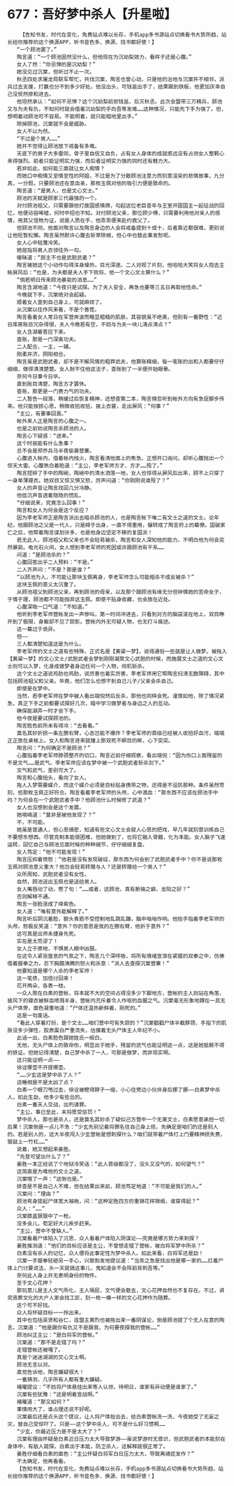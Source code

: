# 677：吾好梦中杀人【升星啦】
        【告知书友，时代在变化，免费站点难以长存，手机app多书源站点切换看书大势所趋，站长给你推荐的这个换源APP，听书音色多、换源、找书都好使！】
       “一个顾池罢了。”
       陶言道：“一个顾池固然没什么，但他现在为沉幼梨效力，看样子还是心腹。”
       女人了然：“你忌惮的是沉幼梨？”
       她没见过沉棠，但听过不止一次。
       秋丞四处求屠龙局联军帮忙，共伐沉棠，陶言也曾心动，只是他的治地与沉棠并不相邻，派兵过去支援，打赢也分不到多少好处。他没出头，可钱邕出手了，结果踢到铁板，他更加庆幸自己没贸然掺和进去。
       他坦然承认：“如何不忌惮？这个沉幼梨前拒钱邕，后灭秋丞。此次会盟带三万精兵，顾池又与为夫有仇，不知何时就会借着沉幼梨的手向吾等发难……这种情况，只能先下手为强了。但，想明着动顾池可不容易。不能明着，就只能暗地里出手。”
       除掉顾池，沉棠就不会是威胁。
       女人不以为然。
       “不过是个男人……”
       她并不觉得让顾池放下戒备有多难。
       天底下的男子大多雷同，骨子里自信又自负，占有女人身体的成就感远没有占领女人整颗心来得强烈。前者只能证明实力强，而后者证明实力强的同时还有魅力大。
       若非如此，如何能三面就让女人痴情？
       而她口中痴情又至情至性的阿姐，不过是为了分散顾池注意力而刻意渲染的悲情故事，九分真，一分假。只要顾池还在意血亲，那枚玉佩对他的吸引力便是致命的。
       陶言道：“是男人，也是文心文士。”
       顾池的天赋是顾家三代最强的一个。
       对付顾池祖父，只需要跟他打故国感情牌，勾起这位老臣昔年与王室开国国主一起征战的回忆，他便动容唏嘘，何时中招也不知。对付顾池父亲，那位顾少傅，只需要利用他对亲人的感情，用其父信物为证，说是人质在手，他乖乖便来赴约救父了。
       但顾池不同，他面对陶言以及陶言身边的人会将戒备提到十成十，后者靠近都很难，更别说让他短暂松懈。陶言虽然默许心腹去斩草除根，但心中也替此事发愁呢。
       女人心中轻蔑冷笑。
       她屈指将男人衣领往外一勾。
       暧昧道：“郎主不也是武胆武者？”
       陶言被她这个小动作勾得浑身燥热，目光深邃。二人对视了片刻，他哈哈大笑将女人抱去主帐屏风后：“也是，为夫都是夫人手下败将，他一个文心文士算什么？”
       “倘若明日传来顾池暴毙的消息……”
       陶言含湖地道：“今夜只是试探。为了夫人安全，再急也要等三五日再取他性命。”
       今晚就下手，沉棠绝对会起疑。
       顺着女人查到自己身上，可就麻烦了。
       从沉棠以往作风来看，不是个善茬。
       陶言看着女人常日在军营奔波而略显粗糙的肌肤，其容貌虽不绝美，但别有一番野性：“近日库房账目冗杂得很，夫人今晚若有空，不妨与为夫一块儿清点清点？”
       女人含湖着答应下来。
       查账，那是一门深奥功夫。
       二人配合，一主，一辅。
       刚柔并济，阴阳相合。
       陶言虽是武胆武者，却不是不解风情的粗莽武夫，他算账精细，每一笔账的出和入都要仔仔细细，做得清清楚楚。女人耐不住他这法子，查账到了一半便开始眼晕。
       奈何今日事今日毕。
       直到账目清楚，陶言方才罢休。
       查账，那更是一门费力气的功夫。
       二人暂告一段落，稍缓过后恢复精神，还想查第二本，陶言倏忽听到帐外方向有急促脚步传来。他只能按捺心思，稍微收拾收拾，披上衣裳，走出屏风：“何事？”
       “主公，有要事回禀。”
       帐外来人正是陶言的心腹之一。
       也是之前劝说陶言杀顾池的人。
       陶言心下疑惑：“进来。”
       这个时辰能有什么急事？
       总不会是郑乔兵马半夜偷袭营寨。
       心腹进入帐内，借着帐内烛火，陶言看清他面上的焦急。正想开口询问，却听心腹抛出一个惊天大雷。心腹煞白着脸道：“主公，李老军师方才、方才……殁了。”
       陶言捏碎了手中的陶碗，陶碗中的清水洒落一地，女人也惊得从屏风后出来，顾不上只穿了一身单薄寝衣。她双目又惊又惧又怒，厉声问道：“你刚刚说谁殁了？”
       女人的声音让陶言找回几分冷静。
       他低沉声音透着隐隐的慌乱。
       “仔细说来，究竟怎么回事！”
       陶言和女人为何会是这个反应？
       因为李老军师正是陶言派出去暗杀顾池的人，也是陶言帐下唯二有文士之道的文士。论年纪，他跟顾池之父是一代人，只是碍于出身，一直不得重用，辗转成了陶言府上的幕僚。国破家亡之后，他帮着陶言谋划许多，也是他身边坚定不移的复国派！
       若无此人，顾池祖父和父亲也不会轻易被杀，陶言和女人深知他的能力，不明白他为何会突然暴毙。电光石火间，女人想到李老军师的死因或许跟顾池有干系……
       问道：“是顾池杀的？”
       心腹回答出乎二人预料：“不是。”
       二人齐声问：“不是？那是谁？”
       “以顾池为人，不可能让那块玉佩离身，李老军师怎么可能暗杀不成反被杀？”
       这块玉佩的意义太沉重了。
       从顾池祖父到顾池父亲，再到顾池的母亲，以及那个跟顾池有缘无分但钟情她的苦命女子，于情于理，顾池都不可能抛弃这玉佩。即使不贴身收藏，也会放在近处。
       心腹深吸一口气道：“不知道。”
       他听到李老军师营帐发出一声惨叫，第一时间冲进去，只看到对方的脑袋滚在地上，双目睁开到了极限，身躯却不见了踪影。营帐内外无可疑人物，也无打斗痕迹。
       这一幕过于诡异。
       但——
       三人都清楚知道这是为什么。
       李老军师的文士之道有些特殊，正式名是【黄粱一梦】，说得通俗一些就是让人做梦。被拖入【黄粱一梦】的文心文士/武胆武者会梦到刚刚凝聚文心武胆的时候，而施展文士之道的文心文士则可以入梦，化身成做梦者身边任何一个人物，伺机斩杀。
       这个文士之道说鸡肋也鸡肋，说厉害也着实厉害，李老军师用它帮陶言扫清无数障碍，其中包括顾池祖父和父亲。毕竟，他们怎么也想不到自己儿子/父亲会杀自己。
       即使是在梦中。
       当然，若李老军师在梦中被人看出端倪然后反杀，那他也同样会死。谨慎如他，除了情况紧急，真正下手之前都要试探好几次，暗中学习做梦者与身边之人的互动。
       确保能湖弄一时才会下手。
       他今夜是要试探顾池的。
       陶言脸色前所未有得冷：“去看看。”
       莫名其妙折损一条左膀右臂，心态岂能不爆炸？李老军师的首级已经被人收拾好血污，端端正正放在桌桉上。女人和陶言进来就撞上那双死不瞑目的眸，心下突突。
       陶言问：“为何确定不是顾池？”
       心腹指着李老军师脖颈整齐的切口，陶言近前仔细观察，看出端倪：“因为伤口上面残留的不是文气……是武气。李老军师应该在梦中被一个武胆武者斩杀剑下。”
       文气和武气，差别可大了。
       陶言和心腹扭头，看向了女人。
       拖人入梦需要媒介，而这个媒介必须是目标贴身携带之物，还得是不设防那种。条件虽然苛刻，但那枚玉佩正好符合。陶言看着李老军师的头颅，心中滴血：“那东西不应该在顾池手中吗？为何会在一个武胆武者手中？他顾池什么时候修了武道？”
       女人也没想到会是这个发展。
       她喃喃道：“莫非是被他发现了？”
       不，不可能。
       她虽是普通人，但心思缜密，知道有些文心文士会窥人心思的把戏，早几年就刻意训练自己不要想东想西。尽管克制本能很困难，但她做到了，也将它融入骨髓，化为本能。女人脑子飞速运转，回忆自己与顾池见面时候的种种细节，仔仔细细复盘。
       女人笃定：“他不可能发现！”
       陶言压抑着愤怒：“他若是没有发现破绽，那东西为何会到了武胆武者手中？你不是说那枚玉佩对顾池意义重大？他岂会轻易转赠与人？还是转赠给一个男人？”
       众所周知，武胆武者没有女性。
       自然，顾池送出玉佩也是送给男人。
       女人嘴唇动了动，憋了句：“……或者，这顾池，真有断袖之癖、龙阳之好？”
       否则解释不通。
       陶言一张脸涨成了绛紫色。
       女人道：“唯有意外能解释了。”
       陶言听后阴沉着脸，额头青筋不受控制地乱跳乱蹦，脑中嗡嗡作响。他抬手指着李老军师的头颅，怒极反笑道：“意外？你的意思是我的左膀右臂，他折于意外？”
       这可真是出师未捷身先死。
       实在是太荒谬了！
       女人立于原地，不惧男人眼中凶狠。
       在这令人紧张窒息的气氛之下，陶言几个深呼吸，将所有情绪宣泄在紧握的双拳之中，仿佛借着握拳之力，忍下胸臆沸腾的怒火和杀意：“派人去查探沉棠营寨！”
       他要知道是哪个人杀的李老军师！
       这一笔债，加倍讨回来！
       花开两朵，各表一枝。
       一众人聚在白素的营帐，将本就不大的空间占得没多少下脚地方，营帐的主人则站在角落，披风下的寝衣被鲜血喷溅半身，营帐内充斥着令人作呕的血腥之气。沉棠毫无形象地蹲在一具无头尸体旁，面色凝重地道：“尸体还温热新鲜着，刚死的。”
       这是一句废话。
       “看此人穿着打扮，是个文士……咱们营中可有失踪的？”沉棠戳戳尸体半截脖颈，手指下的肌肤没多少弹性，胶原蛋白严重流失，估摸着无头尸体主人年纪不小。
       此话一出，白素脸色跟她姓氏一般白。
       无他，无头尸体上的致命伤，明显出于她手，残留的武气也能证明这一点，这是她抵赖不得的铁证。但她记得清楚，自己梦中杀了一人，可那是做梦，而非现实啊。
       这只能证明一点——
       徐诠哪壶不开提哪壶。
       “……少玄这是梦中杀了人？”
       这睡相是不是太凶了点？
       白素一个眼刀甩过去，徐诠被瞪得脖子一缩，小心往旁边小伙伴身后挪了挪——白素梦中杀人，如此生勐，他多少有些怂的。
       白素一番天人交战，出列请罪。
       “主公，事已至此，末将愿受惩罚！”
       梦中杀人，那也是杀人，还是莫名其妙杀了疑似己方营中一个无辜文士，白素愿意承担一切后果！沉棠倒是一点儿不急：“少玄先别记着将罪名往自己身上揽，先确定是咱们的还是别人的。若是别人的，这大半夜闯入少玄营帐是想刺探什么？咱们就带着尸体打上门要精神损失费，狠敲上一竹杠……”
       说着，她又想起来姜胜。
       “先登可望出什么了？”
       姜胜一本正经说了个地狱冷笑话：“此人首级都没了，没头又没气的，如何望气？”
       这简直是为难他的文士之道。
       沉棠哦了一声：“这倒也是。”
       排查是不是自己人不难，但在结果出来前，顾池笃定地道：“不可能是我们的人。”
       沉棠问：“理由？”
       顾池弯身提起尸体宽大袖袍，问：“这种定胜四方的重锦花样锦缎，谁穿得起？”
       众人：“……”
       沉棠膝盖狠狠中了一枪。
       没多会儿，荀定好大儿疾步赶来。
       “主公，营中不曾缺人。”
       沉棠看着尸体陷入了沉思，众人看着尸体陷入阴谋论——究竟是哪方势力来刺探？
       姜胜推测道：“他们的目标应该是主公，不曾想走错了营帐，被白将军梦中所杀？”
       白素没有杀人的记忆，众人便将此事定性为梦中杀人。如此来看，白将军还是勐！
       沉棠一手握拳轻砸另一手心，兴致勃发地提议道：“当务之急是找出他是哪一家的……扛着尸体上门讨要说法，头一天就搞这事儿，鬼知道会不会阵前背刺吾等。”
       奈何此人身上并无表明身份的物件。
       至于文心花押？
       那玩意儿是主人文气所化，主人嗝屁，文气便会散去，文心花押自然也不复存在。不过，讲究丧葬文化的大户人家会找工匠，刻一枚一模一样的文心花押作为随葬。
       这个可不好找。
       众人将怀疑目标一一拎出来。
       其中也包括吴贤和谷仁，连盟主黄烈也被拖出来一番阴谋论，倒是顾池提了个无人在意的陶言。沉棠道：“他是跟你有仇又不是跟我，为何要夜探我的营帐……”
       顾池纠正主公：“是白将军的营帐。”
       沉棠道：“那不是走错了吗？”
       走错营帐还被嘎了。
       真是个迷迷湖湖的文心文士啊。
       顾池无言以对。
       直觉告诉他，陶言嫌疑很大！
       一番猜测，几乎所有人都有重大嫌疑。
       褚曜提议：“不妨将尸体悬挂出来等人认领，待明日，谁家有异动便是谁家了。”
       沉棠有些犹豫：“这是明着宣战啊。”
       褚曜道：“那又如何？”
       事情闹大了，谁占理还说不好呢。
       沉棠最后还是点头这个提议，让人将尸体抬出去，给白素营帐洗一洗，今夜她受了无妄之灾，替自己受惊吓了。只是——这个梦中杀人，可不是什么好习惯啊……
       “少玄，你最近压力是不是太大了？”
       沉棠有理由怀疑是白素近日压力太大导致梦游——虽说梦游时无意识，但武胆武者的本能刻在身体中，有敌人窥探，白素出于本能，防卫杀人，这解释就很正常了。
       姜胜仔细看白素的面色：“主公怀疑白将军白日压力太大，导致离魂症发作？”
       不太确定，他再看看。
       【告知书友，时代在变化，免费站点难以长存，手机app多书源站点切换看书大势所趋，站长给你推荐的这个换源APP，听书音色多、换源、找书都好使！】